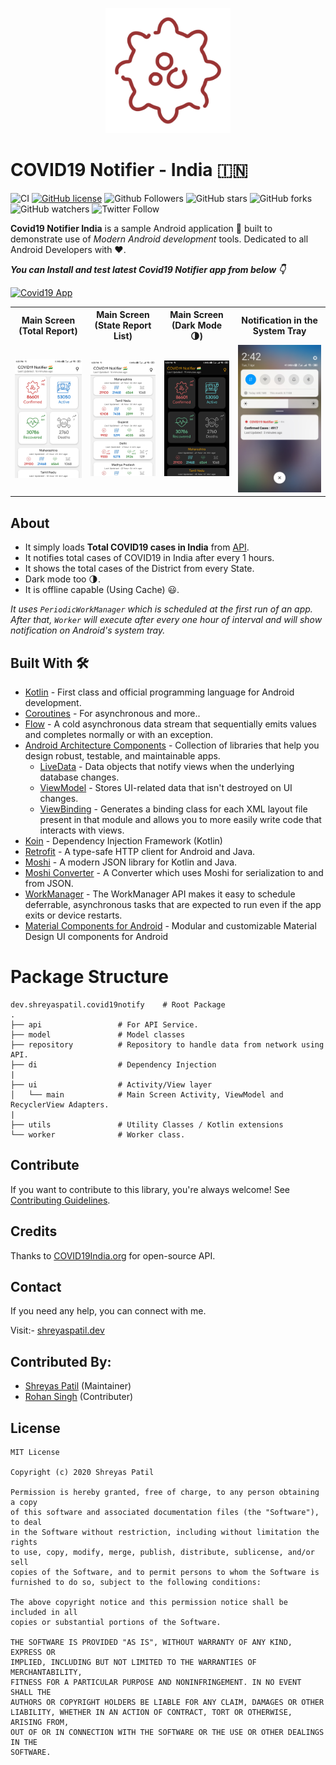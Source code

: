 <p align="center">
  <img src="app/src/main/ic_launcher-playstore.png" height="200"/>
</p>

# COVID19 Notifier - India 🇮🇳

![CI](https://github.com/PatilShreyas/Covid19-Notifier-IN/workflows/CI/badge.svg?branch=master)
[![GitHub license](https://img.shields.io/badge/License-MIT-blue.svg)](LICENSE)
![Github Followers](https://img.shields.io/github/followers/PatilShreyas?label=Follow&style=social)
![GitHub stars](https://img.shields.io/github/stars/PatilShreyas/Covid19-Notifier-IN?style=social)
![GitHub forks](https://img.shields.io/github/forks/PatilShreyas/Covid19-Notifier-IN?style=social)
![GitHub watchers](https://img.shields.io/github/watchers/PatilShreyas/Covid19-Notifier-IN?style=social)
![Twitter Follow](https://img.shields.io/twitter/follow/imShreyasPatil?label=Follow&style=social)

**Covid19 Notifier India** is a sample Android application 📱 built to demonstrate use of *Modern Android development* tools. Dedicated to all Android Developers with ❤️. 

***You can Install and test latest Covid19 Notifier app from below 👇***

[![Covid19 App](https://img.shields.io/badge/Covid19Notifier-APK-blue.svg?style=for-the-badge&logo=android)](https://github.com/PatilShreyas/Covid19-Notifier-IN/releases/download/v3.0/app-debug.apk)

<table style="width:100%">
  <tr>
    <th>Main Screen (Total Report)</th>
    <th>Main Screen (State Report List)</th>
    <th>Main Screen (Dark Mode 🌗)</th>
    <th>Notification in the System Tray</th>
  </tr>
  <tr>
    <td><img src="art/HomeScreen.jpg"/></td>
    <td><img src="art/HomeScreen-States.jpg"/></td>
    <td><img src="art/HomeScreen-Dark.jpg"/></td>
    <td><img src="art/notification.jpg"/></td>
  </tr>
</table>

## About
- It simply loads **Total COVID19 cases in India** from [API](https://github.com/covid19india/api). 
- It notifies total cases of COVID19 in India after every 1 hours.
- It shows the total cases of the District from every State.
- Dark mode too 🌗.
- It is offline capable (Using Cache) 😃.

*It uses `PeriodicWorkManager` which is scheduled at the first run of an app. After that, `Worker` will execute after every one hour of interval and will show notification on Android's system tray.*

## Built With 🛠
- [Kotlin](https://kotlinlang.org/) - First class and official programming language for Android development.
- [Coroutines](https://kotlinlang.org/docs/reference/coroutines-overview.html) - For asynchronous and more..
- [Flow](https://kotlin.github.io/kotlinx.coroutines/kotlinx-coroutines-core/kotlinx.coroutines.flow/-flow/) - A cold asynchronous data stream that sequentially emits values and completes normally or with an exception.
- [Android Architecture Components](https://developer.android.com/topic/libraries/architecture) - Collection of libraries that help you design robust, testable, and maintainable apps.
  - [LiveData](https://developer.android.com/topic/libraries/architecture/livedata) - Data objects that notify views when the underlying database changes.
  - [ViewModel](https://developer.android.com/topic/libraries/architecture/viewmodel) - Stores UI-related data that isn't destroyed on UI changes. 
  - [ViewBinding](https://developer.android.com/topic/libraries/view-binding) - Generates a binding class for each XML layout file present in that module and allows you to more easily write code that interacts with views.
- [Koin](https://start.insert-koin.io/) - Dependency Injection Framework (Kotlin)
- [Retrofit](https://square.github.io/retrofit/) - A type-safe HTTP client for Android and Java.
- [Moshi](https://github.com/square/moshi) - A modern JSON library for Kotlin and Java.
- [Moshi Converter](https://github.com/square/retrofit/tree/master/retrofit-converters/moshi) - A Converter which uses Moshi for serialization to and from JSON.
- [WorkManager](https://developer.android.com/topic/libraries/architecture/workmanager) - The WorkManager API makes it easy to schedule deferrable, asynchronous tasks that are expected to run even if the app exits or device restarts.
- [Material Components for Android](https://github.com/material-components/material-components-android) - Modular and customizable Material Design UI components for Android

# Package Structure
    
    dev.shreyaspatil.covid19notify    # Root Package
    .
    ├── api                 # For API Service.
    ├── model               # Model classes
    ├── repository          # Repository to handle data from network using API.
    ├── di                  # Dependency Injection     
    |
    ├── ui                  # Activity/View layer  
    │   └── main            # Main Screen Activity, ViewModel and RecyclerView Adapters.
    |
    ├── utils               # Utility Classes / Kotlin extensions
    └── worker              # Worker class.


## Contribute
If you want to contribute to this library, you're always welcome!
See [Contributing Guidelines](CONTRIBUTING.md). 

## Credits
Thanks to [COVID19India.org](https://github.com/covid19india/api) for open-source API.

## Contact
If you need any help, you can connect with me.

Visit:- [shreyaspatil.dev](https://shreyaspatil.dev)

## Contributed By:
- [Shreyas Patil](https://shreyaspatil.dev) (Maintainer)
- [Rohan Singh](https://twitter.com/zaraki596) (Contributer)

## License
```
MIT License

Copyright (c) 2020 Shreyas Patil

Permission is hereby granted, free of charge, to any person obtaining a copy
of this software and associated documentation files (the "Software"), to deal
in the Software without restriction, including without limitation the rights
to use, copy, modify, merge, publish, distribute, sublicense, and/or sell
copies of the Software, and to permit persons to whom the Software is
furnished to do so, subject to the following conditions:

The above copyright notice and this permission notice shall be included in all
copies or substantial portions of the Software.

THE SOFTWARE IS PROVIDED "AS IS", WITHOUT WARRANTY OF ANY KIND, EXPRESS OR
IMPLIED, INCLUDING BUT NOT LIMITED TO THE WARRANTIES OF MERCHANTABILITY,
FITNESS FOR A PARTICULAR PURPOSE AND NONINFRINGEMENT. IN NO EVENT SHALL THE
AUTHORS OR COPYRIGHT HOLDERS BE LIABLE FOR ANY CLAIM, DAMAGES OR OTHER
LIABILITY, WHETHER IN AN ACTION OF CONTRACT, TORT OR OTHERWISE, ARISING FROM,
OUT OF OR IN CONNECTION WITH THE SOFTWARE OR THE USE OR OTHER DEALINGS IN THE
SOFTWARE.
```
